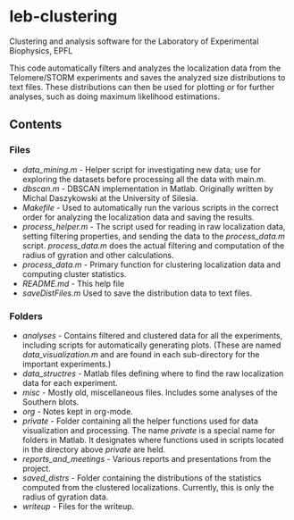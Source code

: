 leb-clustering
==============

Clustering and analysis software for the Laboratory of Experimental
Biophysics, EPFL

This code automatically filters and analyzes the localization data
from the Telomere/STORM experiments and saves the analyzed size
distributions to text files. These distributions can then be used for
plotting or for further analyses, such as doing maximum likelihood
estimations.

## Contents ##
### Files ###
+ *data_mining.m* - Helper script for investigating new data; use for
  exploring the datasets before processing all the data with main.m.
+ *dbscan.m* - DBSCAN implementation in Matlab. Originally written by
Michal Daszykowski at the University of Silesia.
+ *Makefile* - Used to automatically run the various scripts in the
  correct order for analyzing the localization data and saving the
  results.
+ *process\_helper.m* - The script used for reading in raw localization
  data, setting filtering properties, and sending the data to the
  *process\_data.m* script. *process\_data.m* does the actual
  filtering and computation of the radius of gyration and other
  calculations.
+ *process_data.m* - Primary function for clustering localization data
  and computing cluster statistics.
+ *README.md* - This help file
+ *saveDistFiles.m* Used to save the distribution data to text files.

### Folders ###
+ *analyses* - Contains filtered and clustered data for all the
  experiments, including scripts for automatically generating
  plots. (These are named *data_visualization.m* and are found in each
  sub-directory for the important experiments.)
+ *data_structres* - Matlab files defining where to find the raw
  localization data for each experiment.
+ *misc* - Mostly old, miscellaneous files. Includes some analyses of
  the Southern blots.
+ *org* - Notes kept in org-mode.
+ *private* - Folder containing all the helper functions used for data
  visualization and processing. The name _private_ is a special name
  for folders in Matlab. It designates where functions used in scripts
  located in the directory above _private_ are held.
+ *reports\_and\_meetings* - Various reports and presentations from
  the project.
+ *saved_distrs* - Folder containing the distributions of the
  statistics computed from the clustered localizations. Currently,
  this is only the radius of gyration data.
+ *writeup* - Files for the writeup. 

